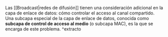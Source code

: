 Las [[Broadcast|redes de difusión]] tienen una consideración adicional en la capa de enlace de datos: cómo controlar el acceso al canal compartido. Una subcapa especial de la capa de enlace de datos, conocida como  **subcapa de control de acceso al medio** (o subcapa MAC), es la que se encarga de este problema. ^extracto